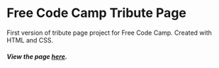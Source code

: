 # Free Code Camp Tribute Page
First version of tribute page project for Free Code Camp.
Created with HTML and CSS.
##### View the page [here](https://brittrwalker.github.io/free-code-camp-tribute-page-v1/).
